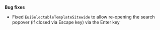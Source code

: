 **Bug fixes**

- Fixed `EuiSelectableTemplateSitewide` to allow re-opening the search popover (if closed via Escape key) via the Enter key
